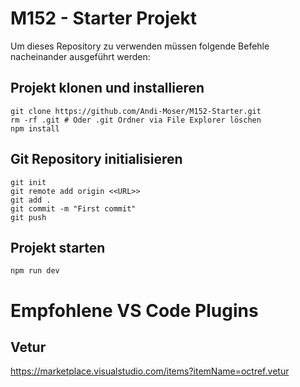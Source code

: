 # M152 - Starter Projekt

Um dieses Repository zu verwenden müssen folgende Befehle nacheinander ausgeführt werden:


## Projekt klonen und installieren

```ssh
git clone https://github.com/Andi-Moser/M152-Starter.git
rm -rf .git # Oder .git Ordner via File Explorer löschen
npm install
```

## Git Repository initialisieren

```ssh
git init
git remote add origin <<URL>>
git add .
git commit -m "First commit"
git push
```

## Projekt starten

```ssh
npm run dev
```

# Empfohlene VS Code Plugins

## Vetur

https://marketplace.visualstudio.com/items?itemName=octref.vetur